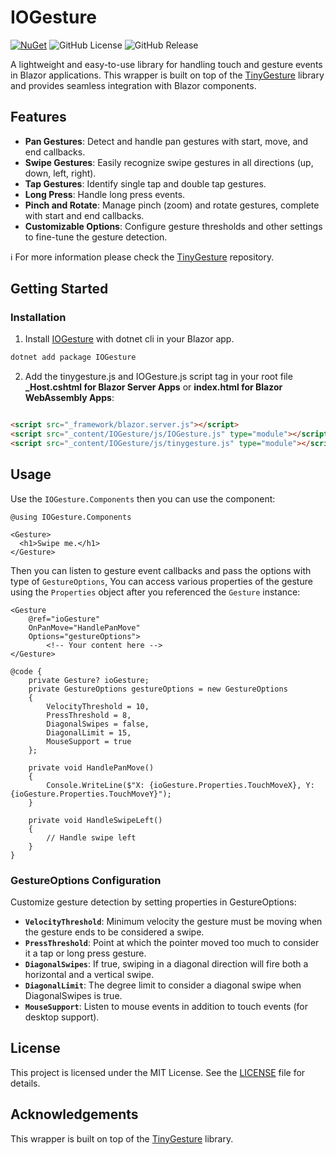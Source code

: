 # IOGesture
[![NuGet](https://img.shields.io/nuget/dt/IOGesture?logo=nuget)](https://www.nuget.org/packages/IOGesture)
![GitHub License](https://img.shields.io/github/license/iolitetech/IOGesture)
![GitHub Release](https://img.shields.io/github/v/release/iolitetech/IOGesture)


A lightweight and easy-to-use library for handling touch and gesture events in Blazor applications. This wrapper is built on top of the [TinyGesture](https://github.com/sciactive/tinygesture) library and provides seamless integration with Blazor components.

## Features
- **Pan Gestures**: Detect and handle pan gestures with start, move, and end callbacks.
- **Swipe Gestures**: Easily recognize swipe gestures in all directions (up, down, left, right).
- **Tap Gestures**: Identify single tap and double tap gestures.
- **Long Press**: Handle long press events.
- **Pinch and Rotate**: Manage pinch (zoom) and rotate gestures, complete with start and end callbacks.
- **Customizable Options**: Configure gesture thresholds and other settings to fine-tune the gesture detection.

:information_source: For more information please check the [TinyGesture](https://github.com/sciactive/tinygesture) repository.
## Getting Started
### Installation
1. Install [IOGesture](https://www.nuget.org/packages/IOGesture) with dotnet cli in your Blazor app.

  ```sh
  dotnet add package IOGesture 
  ```

2. Add the tinygesture.js and IOGesture.js script tag in your root file **_Host.cshtml for Blazor Server Apps** or **index.html for Blazor WebAssembly Apps**:
  ```html

  <script src="_framework/blazor.server.js"></script>
  <script src="_content/IOGesture/js/IOGesture.js" type="module"></script>
  <script src="_content/IOGesture/js/tinygesture.js" type="module"></script>
  ```
## Usage
Use the `IOGesture.Components` then you can use the component: 
```Razor
@using IOGesture.Components

<Gesture>
  <h1>Swipe me.</h1>
</Gesture>
```
Then you can listen to gesture event callbacks and pass the options with type of `GestureOptions`, You can access various properties of the gesture using the `Properties` object after you referenced the `Gesture` instance:
```Razor
<Gesture 
    @ref="ioGesture"
    OnPanMove="HandlePanMove"
    Options="gestureOptions">
        <!-- Your content here -->
</Gesture>

@code {
    private Gesture? ioGesture;
    private GestureOptions gestureOptions = new GestureOptions
    {
        VelocityThreshold = 10,
        PressThreshold = 8,
        DiagonalSwipes = false,
        DiagonalLimit = 15,
        MouseSupport = true
    };

    private void HandlePanMove()
    {
        Console.WriteLine($"X: {ioGesture.Properties.TouchMoveX}, Y: {ioGesture.Properties.TouchMoveY}");
    }

    private void HandleSwipeLeft()
    {
        // Handle swipe left
    }
}
```
### GestureOptions Configuration
Customize gesture detection by setting properties in GestureOptions:

- **`VelocityThreshold`**: Minimum velocity the gesture must be moving when the gesture ends to be considered a swipe.
- **`PressThreshold`**: Point at which the pointer moved too much to consider it a tap or long press gesture.
- **`DiagonalSwipes`**: If true, swiping in a diagonal direction will fire both a horizontal and a vertical swipe.
- **`DiagonalLimit`**: The degree limit to consider a diagonal swipe when DiagonalSwipes is true.
- **`MouseSupport`**: Listen to mouse events in addition to touch events (for desktop support).

## License
This project is licensed under the MIT License. See the [LICENSE](https://github.com/iolitetech/IOGesture/blob/master/LICENSE.txt) file for details.

## Acknowledgements
This wrapper is built on top of the [TinyGesture](https://github.com/sciactive/tinygesture) library.
